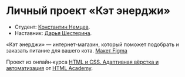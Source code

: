 # Личный проект «Кэт энерджи»

* Студент: [Константин Немцев](https://up.htmlacademy.ru/adaptive/29/user/2329089).
* Наставник: [Дарья Шестерина](https://up.htmlacademy.ru/adaptive/29/tutors).

«Кэт энерджи» — интернет-магазин, который поможет подобрать и заказать питание для вашего кота. [Макет Figma](https://www.figma.com/file/GLlcDqnmpzr82PtaPLHcIZ)

Проект из онлайн‑курса [HTML и CSS. Адаптивная вёрстка и автоматизация](https://htmlacademy.ru/intensive/adaptive) от [HTML Academy](https://htmlacademy.ru).
